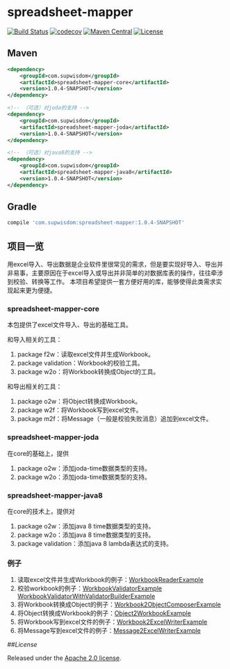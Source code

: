 # spreadsheet-mapper
[![Build Status](https://travis-ci.org/supwisdom/spreadsheet-mapper.svg?branch=develop)](https://travis-ci.org/supwisdom/spreadsheet-mapper)
[![codecov](https://codecov.io/gh/supwisdom/spreadsheet-mapper/branch/develop/graph/badge.svg)](https://codecov.io/gh/supwisdom/spreadsheet-mapper)
[![Maven Central](https://maven-badges.herokuapp.com/maven-central/com.supwisdom/spreadsheet-mapper/badge.svg)](https://maven-badges.herokuapp.com/maven-central/com.supwisdom/spreadsheet-mapper)
[![License](https://img.shields.io/badge/license-Apache%202-4EB1BA.svg)](https://www.apache.org/licenses/LICENSE-2.0.html)

## Maven

```xml
<dependency>
    <groupId>com.supwisdom</groupId>
    <artifactId>spreadsheet-mapper-core</artifactId>
    <version>1.0.4-SNAPSHOT</version>
</dependency>

<!-- （可选）对joda的支持 -->
<dependency>
    <groupId>com.supwisdom</groupId>
    <artifactId>spreadsheet-mapper-joda</artifactId>
    <version>1.0.4-SNAPSHOT</version>
</dependency>

<!-- （可选）对java8的支持 -->
<dependency>
    <groupId>com.supwisdom</groupId>
    <artifactId>spreadsheet-mapper-java8</artifactId>
    <version>1.0.4-SNAPSHOT</version>
</dependency>

```

## Gradle

``` groovy
compile 'com.supwisdom:spreadsheet-mapper:1.0.4-SNAPSHOT'
```

## 项目一览
 
用excel导入、导出数据是企业软件里很常见的需求，但是要实现好导入、导出并非易事，主要原因在于excel导入或导出并非简单的对数据库表的操作，往往牵涉到校验、转换等工作。
本项目希望提供一套方便好用的库，能够使得此类需求实现起来更为便捷。

### spreadsheet-mapper-core

本包提供了excel文件导入、导出的基础工具。

和导入相关的工具：

1. package f2w：读取excel文件并生成Workbook。
1. package validation：Workbook的校验工具。
1. package w2o：将Workbook转换成Object的工具。

和导出相关的工具：

1. package o2w：将Object转换成Workbook。
1. package w2f：将Workbook写到excel文件。
1. package m2f：将Message（一般是校验失败消息）追加到excel文件。

### spreadsheet-mapper-joda

在core的基础上，提供

1. package o2w：添加joda-time数据类型的支持。
1. package w2o：添加joda-time数据类型的支持。

### spreadsheet-mapper-java8

在core的技术上，提供对

1. package o2w：添加java 8 time数据类型的支持。
1. package w2o：添加java 8 time数据类型的支持。
1. package validation：添加java 8 lambda表达式的支持。

### 例子

1. 读取excel文件并生成Workbook的例子：[WorkbookReaderExample](examples/src/main/java/f2w/WorkbookReaderExample.java)
1. 校验workbook的例子：[WorkbookValidatorExample](examples/src/main/java/validation/WorkbookValidatorExample.java) [WorkbookValidatorWithValidatorBuilderExample](examples/src/main/java/validation/WorkbookValidatorWithValidatorBuilderExample.java)
1. 将Workbook转换成Object的例子：[Workbook2ObjectComposerExample](examples/src/main/java/w2o/Workbook2ObjectComposerExample.java)
1. 将Object转换成Workbook的例子：[Object2WorkbookExample](examples/src/main/java/o2w/Object2WorkbookExample.java)
1. 将Workbook写到excel文件的例子：[Workbook2ExcelWriterExample](examples/src/main/java/w2f/Workbook2ExcelWriterExample.java)
1. 将Message写到excel文件的例子：[Message2ExcelWriterExample](examples/src/main/java/m2f/Message2ExcelWriterExample.java)


##*License*

Released under the [Apache 2.0 license](license).
